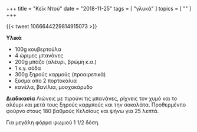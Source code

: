 +++
title = "Κεϊκ Ντού"
date = "2018-11-25"
tags = [ "γλυκά" ]
topics = [ "" ]
+++

{{< tweet 1066644229814915073 >}}

**Υλικά**

-   100g κουβερτούλα
-   4 ώριμες μπανάνες
-   200g μπάζο (αλέυρι, βρώμη κ.α.)
-   1 κ.γ. σόδα
-   300g ξηρούς καρμούς (προαιρετικά)
-   ξύσμα απο 2 πορτοκάλια
-   κανέλα, βανίλια, μοσχοκάρυδο

**Διαδικασία** Λιώνεις με πιρούνι τις μπανάνες, ρίχνεις τον χυμό και το αλέυρι και μετά τους ξηρούς καρμπούς και την σοκολάτα. Προθερμένπο φούρνο στους 180 βαθμούς Κελσίους και ψήνω για 25 λεπτά.

Για μεγάλη φόρμα ψωμιού 1 1/2 δόση.
